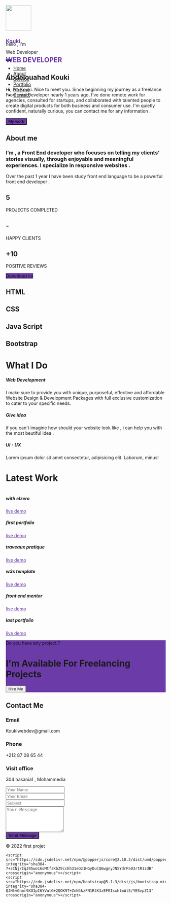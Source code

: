 <!DOCTYPE html>
<html lang="en">
<head>
    <meta charset="UTF-8">
    <meta http-equiv="X-UA-Compatible" content="IE=edge">
    <meta name="viewport" content="width=device-width, initial-scale=1.0">
    <link href="https://cdn.jsdelivr.net/npm/bootstrap@5.1.3/dist/css/bootstrap.min.css" rel="stylesheet" 
    integrity="sha384-1BmE4kWBq78iYhFldvKuhfTAU6auU8tT94WrHftjDbrCEXSU1oBoqyl2QvZ6jIW3" crossorigin="anonymous">
    <script src="https://kit.fontawesome.com/33ccdcce71.js" crossorigin="anonymous"></script>  
    <link rel="stylesheet" href="style.css">
    <title>Document</title>
</head>
<body>
     <!-- navbar start -->
     <nav style="height: 100px;"  class="navbar navbar-light bg-light shadow-sm fixed-top d-flex align-items-center align-content-center">
        <div class="container-lg ">
            <!-- <a style="color: #6B3BA8;" class="navbar-brand  fw-bold fs-1" href="#">H.J.C </a> -->
            <div style="cursor: pointer; box-sizing: border-box; " class="logo d-flex   align-items-center text-start ">
                <img style="width: 80px;" class="py-0 " src="image/logooo.png" alt="">
                <div   class="textlogo  fs-4 pt-2">
                    <h3 style="color: #6B3BA8; " class="fw-bold">Kouki</h3>
                    <p >Web Developer</p>
                </div>
            </div>
            <div class="dropdown">
                <button style="background-color: #6B3BA8;" class="btn-secendary  px-3 py-2 rounded  text-light" type="button"  data-bs-toggle="dropdown"
                  >
                 <i class="fas fa-bars"></i>
                </button>
              <ul class="dropdown-menu dropdown-menu-end" aria-labelledby="dropdownmenubutton">
                <li><a class="dropdown-item" href="#Home">Home</a></li>
                <li><a class="dropdown-item" href="#About">About</a></li>
                <li><a class="dropdown-item" href="#Service">Service</a></li>
                <li><a class="dropdown-item" href="#Portfolio">Portfolio</a></li>
                <li><a class="dropdown-item" href="#freelancing">Hire me</a></li>
                <li><a class="dropdown-item" href="#Contact">Contact</a></li>
              </ul>
            </div>
        </div>
    </nav>
    <!-- navbar end -->
    <!-- start firs section -->
    <section class="home py-4 " id="Home">
        <div class="container-lg ">
            <div class="row min-vh-100 align-items-center align-content-center">
                <div class="col-md-6 mt-5 mt-md-0 ">
                    <div class="home-img text-center">
                        <img src="image/mainphoto.png" class="  d-none d-md-block  " style="margin: auto;" alt="">
                    </div>
                </div>
                <div class="col-md-6  mt-5 mt-md-0 order-md-first">
                        <div class="home-text text-center text-md-start">
                        <p class="  fs-4 mb-1 ">hello , i'm</p>
                        <h1 style="color: #6B3BA8;" class=" fw-bold text-uppercase fs-1 ">WEB DEVELOPER</h1>
                        <h2 class=" fs-4">Abdelouahad Kouki</h2>
                        <p class="mt-4 ">Hi, I’m Kouki. Nice to meet you. Since beginning my journey as a freelance Front-end Developer nearly 1 years ago, I've done remote work for agencies, consulted for startups, and collaborated with talented people to create digital products for both business and consumer use. I'm quietly confident, naturally curious, you can contact me for any information .</p>
                        <button style="background-color: #6B3BA8;" type="button" class="btn text-light px-4 mt-3">My work</button>
                        </div>
                    </div>
            </div>
        </div>
    </section>
    <!-- end firs section -->
    <!-- about me start -->
    <section class="About" id="About">
        <div class="container-lg py-5 ">
            <h1 class="text-center py-5 fw-bold mb-4">About me</h1>
            <div class="row justify-content-between">
                <div class="col-md-5 mb-5">
                    <div class="abouttext">
                        <h3 class="text-dark  ">I’m , a Front End developer who focuses on telling my clients’ stories 
                            visually, through enjoyable and meaningful experiences. I specialize in responsive websites .</h3>
                        <P class="pt-4 text-secondary">Over the past 1 year I have been study front end language to be a powerful front end 
                            developer .</P>
                    </div>
                    <div class="row text-center text-uppercase my-4">
                        <div class="col-sm-4">
                            <div class="fact-item">
                                <h1 class="fs-1 fw-bold">5</h1>
                                <p class="text-muted">PROJECTS COMPLETED</p>
                            </div>
                        </div>
                        <div class="col-sm-4">
                            <div class="fact-item">
                                <h1 class="fs-1 fw-bold">-</h1>
                                <p class="text-muted">HAPPY CLIENTS</p>
                            </div>
                        </div><div class="col-sm-4">
                            <div class="fact-item">
                                <h1 class="fs-1 fw-bold">+10</h1>
                                <p class="text-muted">POSITIVE REVIEWS</p>
                            </div>
                        </div>
                    </div>
                    <div class="row">
                        <div class="col-lg-12 d-flex align-content-center align-items-center">
                            <a href="/real/mon cv.pdf" target="_blank" style="background-color: #6B3BA8;" class="btn  me-4 text-center text-light" download=""> Download cv</a> 
                            <div class="social-links px-5 ">
                                <a target="_blank" href="https://www.facebook.com/abdelwahed.kouki.3" class="text-dark px-1"><i class="fab fa-facebook-f"></i></a>
                                <a target="_blank" href="https://twitter.com/AbdelouahadKou1" class="text-dark px-1"><i class="fab fa-twitter"></i></a>
                                <a target="_blank" href="https://www.instagram.com/abdelouahad_kouki/?hl=en" class="text-dark px-1"><i class="fab fa-instagram"></i></a>
                                <a target="_blank" href="https://www.linkedin.com/in/abdelouahad-kouki-09327a1b3" class="text-dark px-1"><i class="fab fa-linkedin-in"></i></a>
                            </div>
                        </div>
                    </div>
                </div>
                <div class="col-md-6 ">
                    <div class="pro mb-5">
                        <h1 class="fs-4 fw-bold ps-2 border-start border-dark ">HTML</h1>
                        <div class="progress">
                            <div class="progress-bar progress-bar-striped progress-bar-animated" role="progressbar" aria-valuenow="95" aria-valuemin="0" aria-valuemax="100" style="width: 95% ; background-color: #6B3BA8;"></div>
                        </div>
                    </div>
                    <div class="pro mb-5">
                        <h1 class="fs-4 fw-bold ps-2 border-start border-dark  ">CSS</h1>
                        <div class="progress">
                            <div  class="progress-bar progress-bar-striped progress-bar-animated"  role="progressbar" aria-valuenow="88" aria-valuemin="0" aria-valuemax="100" style="width: 88% ; background-color: #6B3BA8;"></div>
                        </div>
                    </div>
                    <div class="pro mb-5">
                        <h1 class="fs-4 fw-bold ps-2 border-start border-dark ">Java Script</h1>
                        <div class="progress">
                            <div class="progress-bar progress-bar-striped progress-bar-animated" role="progressbar" aria-valuenow="10" aria-valuemin="0" aria-valuemax="100" style="width: 10% ; background-color: #6B3BA8;"></div>
                        </div>
                    </div>
                    <div class="pro mb-5">
                        <h1 class="fs-4 fw-bold ps-2 border-start border-dark ">Bootstrap</h1>
                        <div  class="progress">
                            <div  class=" progress-bar progress-bar-striped progress-bar-animated" role="progressbar" aria-valuenow="68" aria-valuemin="0" aria-valuemax="100" style="width: 68% ; background-color: #6B3BA8;"></div>
                        </div>
                    </div>
                </div>
            </div>
        </div>
    </section>
    <!-- about me end -->
    <!-- start what i do -->
    <div class="service" id="Service">
        <div class="container-lg py-5">
            <h1 class="text-center py-5 fw-bold mb-5">What I Do</h1>
            <div class="row">
                <div class="col-md-4 text-center">
                    <i class="fas fa-code  fs-2 " style=" color: #6B3BA8;" ></i>
                    <h5 class="py-4 fw-bold">Web Development</h5>
                    <p class="text-DARK">I make sure to provide you with unique, purposeful, effective and affordable Website Design & Development
                        Packages with full exclusive customization to cater to your specific needs.</p>
                </div>
                <div class="col-md-4 text-center">
                    <i class="fas fa-lightbulb  fs-2" style=" color: #6B3BA8;"></i>
                    <h5 class="py-4 fw-bold">Give idea</h5>
                    <p class="text-dark">if you can't imagine how should your website look like , i can help you with the most beutiful  idea .</p>
                </div>
                <div class="col-md-4 text-center">
                    <i class="fas fa-image  fs-2" style=" color: #6B3BA8;"></i>
                    <h5 class="py-4 fw-bold">UI - UX</h5>
                    <p class="text-dark">Lorem ipsum dolor sit amet consectetur, adipisicing elit. Laborum, minus!</p>
                </div>
            </div>
        </div>
    </div>
    <!-- end what i do -->
    <!-- start portfolio -->
    <div class="portfolio" id="Portfolio">
        <div class="container-lg py-5">
            <h1 class="text-center py-5 fw-bold mb-5">Latest Work</h1>
            <div class="cards">
                <div class="row mb-4">
                    <div class="col-md-4">
                        <div class="card" >
                            <img src="image/sportfolio/elzero.png" class="card-img-top" alt="">
                            <div class="card-body">
                              <h5 class="card-title">with elzero</h5>
                              <a href="#" style=" color: #6B3BA8;" class=" text-decoration-none" >live demo</a>
                            </div>
                        </div>
                    </div>
                    <div class="col-md-4">
                        <div class="card" >
                            <img src="image/sportfolio/first.png" class="card-img-top" alt="">
                            <div class="card-body">
                              <h5 class="card-title">first portfolio</h5>
                              <a href="#" style=" color: #6B3BA8;" class=" text-decoration-none" >live demo</a>
                            </div>
                        </div>
                    </div>
                    <div class="col-md-4">
                        <div class="card" >
                            <img src="image/sportfolio/houda.png" class="card-img-top" alt="">
                            <div class="card-body">
                              <h5 class="card-title">traveaux pratique</h5>
                              <a href="#" style=" color: #6B3BA8;" class=" text-decoration-none" >live demo</a>
                            </div>
                        </div>
                    </div>
                </div>
                <div class="row">
                    <div class="col-md-4">
                        <div class="card" >
                            <img src="image/sportfolio/mentor.png" class="card-img-top" alt="">
                            <div class="card-body">
                              <h5 class="card-title">w3s template</h5>
                              <a href="#" style=" color: #6B3BA8;" class=" text-decoration-none" >live demo</a>
                            </div>
                        </div>
                    </div>
                    <div class="col-md-4">
                        <div class="card" >
                            <img src="image/sportfolio/nft.png" class="card-img-top" alt="">
                            <div class="card-body">
                              <h5 class="card-title">front end mentor</h5>
                              <a href="#" style=" color: #6B3BA8;" class=" text-decoration-none" >live demo</a>
                            </div>
                        </div>
                    </div>
                    <div class="col-md-4">
                        <div class="card" >
                            <img src="image/sportfolio/last.png" class="card-img-top" alt="">
                            <div class="card-body">
                              <h5 class="card-title">last portfolio</h5>
                              <a href="#" style=" color: #6B3BA8;" class=" text-decoration-none" >live demo</a>
                            </div>
                        </div>
                    </div>
                </div>
            </div>
        </div>
    </div>
    <!-- end portfolio -->
    <!-- freelancing start -->
    <div class="freelancing" id="freelancing">
        <div style=" background-color: #6B3BA8;" class="container-5 py-5  text-center text-light">
            <p class="">Do you have any project ? </p>
            <h1 class="py-3">I'm Available For Freelancing Projects</h1>
            <a href="mailto:abdelouahadkouki@gmail.com"><button type="button" class="btn btn-outline-light mt-3">Hire Me</button></a>
        </div>
    </div>
    <!-- freelancing end -->
    <!-- contact me start -->
        <section class="contact py-5" id="Contact">
            <div class="container-lg py-4">
                <h1 class="text-center py-5 fw-bold mb-5">Contact Me</h1>
                <div class="row">
                    <div class="col-md-5">
                        <div class="contact-item d-flex  mb-3">
                            <div class="icon fs-4 " style="color: #6B3BA8;">
                                <i class="fas fa-envelope"></i>
                            </div>
                            <div class="text ms-3">
                                <h3 class="fs-5">Email</h3>
                                <p class="text-muted ">Koukiwebdev@gmail.com</p>
                            </div>
                        </div>
                        <div class="contact-item d-flex mb-3">
                            <div class="icon fs-4 " style="color: #6B3BA8;">
                                <i class="fas fa-phone"></i>
                            </div>
                            <div class="text ms-3">
                                <h3 class="fs-5">Phone</h3>
                                <p class="text-muted ">+212 87 08 65 44</p>
                            </div>
                        </div>
                        <div class="contact-item d-flex mb-3">
                            <div class="icon fs-4 " style="color: #6B3BA8;">
                                <i class="fas fa-map-marker-alt"></i>
                            </div>
                            <div class="text ms-3">
                                <h3 class="fs-5">Visit office</h3>
                                <p class="text-muted ">304 hasania1 , Mohammedia</p>
                            </div>
                        </div>
                    </div>
                    <div class="col-md-7">
                        <form action="">
                            <div class="row">
                                <div class="col-lg-6 mb-4">
                                    <input type="text" placeholder="Your Name" class="form-control form-control-lg fs-6 border-0 shadow-sm">
                                </div>
                                <div class="col-lg-6 mb-4">
                                    <input type="email" placeholder="Your Email" class="form-control form-control-lg fs-6 border-0 shadow-sm">
                                </div>
                            </div>
                            <DIV class="row">
                                <div class="col-lg-12 mb-4">
                                    <input type="text" placeholder="Subject" class="form-control form-control-lg fs-6 border-0 shadow-sm">
                                </div>
                            </DIV>
                            <DIV class="row">
                                <div class="col-lg-12 mb-4">
                                    <textarea rows="5" placeholder="Your Message" class="form-control form-control-lg fs-6 border-0 shadow-sm"></textarea>
                                </div>
                            </DIV>
                            <div class="row">
                                <div class="col-lg-12">
                                    <button type="submit" class="btn text-light px-3" style="background-color: #6B3BA8;">Send Message</button>
                                </div>
                            </div>
                        </form>
                    </div>
                </div>
            </div>
        </section>
    <!-- contact me end -->
    <!-- footer start  -->
    <footer class="footer border-top py-4">
        <div class="container-lg">
            <div class="row">
                <div class="col-lg-12">
                    <p class="m-0 text-center text-muted">&copy; 2022 first projet</p>
                </div>
            </div>
        </div>
    </footer>
    <!-- footer end  -->

    <script src="https://cdn.jsdelivr.net/npm/@popperjs/core@2.10.2/dist/umd/popper.min.js" integrity="sha384-7+zCNj/IqJ95wo16oMtfsKbZ9ccEh31eOz1HGyDuCQ6wgnyJNSYdrPa03rtR1zdB" crossorigin="anonymous"></script>
    <script src="https://cdn.jsdelivr.net/npm/bootstrap@5.1.3/dist/js/bootstrap.min.js" integrity="sha384-QJHtvGhmr9XOIpI6YVutG+2QOK9T+ZnN4kzFN1RtK3zEFEIsxhlmWl5/YESvpZ13" crossorigin="anonymous"></script>
</body>
</html>

